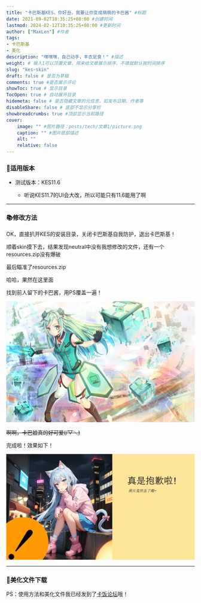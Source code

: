 ```yaml
---
title: "卡巴斯基KES，你好丑，我要让你变成萌萌的卡巴酱" #标题
date: 2021-09-02T10:35:25+08:00 #创建时间
lastmod: 2024-02-12T10:35:25+08:00 #更新时间
author: ["MaxLen"] #作者
tags: 
- 卡巴斯基
- 美化
description: "嘿嘿嘿，自己动手，丰衣足食！" #描述
weight: # 输入1可以顶置文章，用来给文章展示排序，不填就默认按时间排序
slug: "kes-skin"
draft: false # 是否为草稿
comments: true #是否展示评论
showToc: true # 显示目录
TocOpen: true # 自动展开目录
hidemeta: false # 是否隐藏文章的元信息，如发布日期、作者等
disableShare: false # 底部不显示分享栏
showbreadcrumbs: true #顶部显示当前路径
cover:
    image: "" #图片路径：posts/tech/文章1/picture.png
    caption: "" #图片底部描述
    alt: ""
    relative: false
---
```


### 🦄适用版本

- 测试版本：KES11.6
  
  - 听说KES11.7的UI会大改，所以可能只有11.6能用了啊

---

### 📚修改方法

OK，直接扒开KES的安装目录，关闭卡巴斯基自我防护，退出卡巴斯基！

顺着skin摸下去，结果发现neutral中没有我想修改的文件，还有一个resources.zip没有爆破

最后瞄准了resources.zip

哈哈，果然在这里面

找到前人留下的卡巴酱，用PS覆盖一遍！

![卡巴酱](https://github.com/maxlen727/picx-images-hosting/raw/master/Untitled-(1).23xo85s1mhs0.webp)

~~啊啊，卡巴娘真的好可爱(/▽＼)~~

完成啦！效果如下！

![Error](https://github.com/maxlen727/picx-images-hosting/raw/master/Untitled-(2).74d1q45ezik0.webp)

---

### 🚗美化文件下载

PS：使用方法和美化文件我已经发到了[卡饭论坛](https://bbs.kafan.cn/thread-2215424-1-1.html)哦！
